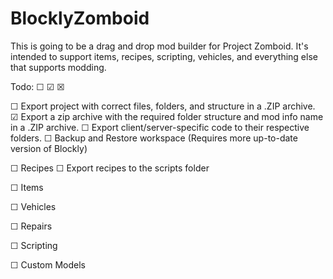 # BlocklyZomboid

This is going to be a drag and drop mod builder for Project Zomboid. It's intended to support items, recipes, scripting, vehicles, and everything else that supports modding.

Todo: ☐ ☑ ☒

☐ Export project with correct files, folders, and structure in a .ZIP archive.
    ☑ Export a zip archive with the required folder structure and mod info name in a .ZIP archive.
    ☐ Export client/server-specific code to their respective folders.
    ☐ Backup and Restore workspace (Requires more up-to-date version of Blockly)

☐ Recipes
    ☐ Export recipes to the scripts folder

☐ Items

☐ Vehicles

☐ Repairs

☐ Scripting

☐ Custom Models